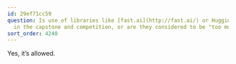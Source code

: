 ```yaml
---
id: 29ef71cc59
question: Is use of libraries like [fast.ai](http://fast.ai/) or Huggingface allowed
  in the capstone and competition, or are they considered to be "too much help"?
sort_order: 4240
---
```


Yes, it’s allowed.